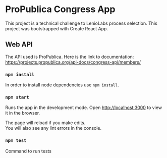 # ProPublica Congress App

This project is a technical challenge to LenioLabs process selection.
This project was bootstrapped with Create React App.

## Web API

The API used is ProPublica. Here is the link to documentation: https://projects.propublica.org/api-docs/congress-api/members/

### `npm install`

In order to install node dependencies use `npm install`.

### `npm start`

Runs the app in the development mode.
Open [http://localhost:3000](http://localhost:3000) to view it in the browser.

The page will reload if you make edits.\
You will also see any lint errors in the console.

### `npm test`

Command to run tests
